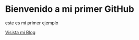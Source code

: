 # Bienvenido a mi primer GitHub

este es mi primer ejemplo

[Visista mi Blog](http://carlossolis.mobi)
